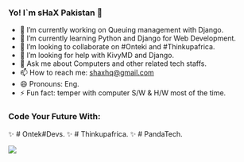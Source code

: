 ### Yo! I`m sHaX Pakistan 👋

- 🔭 I’m currently working on Queuing management with Django.
- 🌱 I’m currently learning Python and Django for Web Development.
- 👯 I’m looking to collaborate on #Onteki and #Thinkupafrica.
- 🤔 I’m looking for help with KivyMD and Django.
- 💬 Ask me about Computers and other related tech staffs.
- 📫 How to reach me: shaxhq@gmail.com
- 😄 Pronouns: Eng.
- ⚡ Fun fact: temper with computer S/W & H/W most of the time.


### Code Your Future With:

✨ # Ontek#Devs.
✨ # Thinkupafrica.
✨ # PandaTech.

<img src="https://github-readme-stats.vercel.app/api?username=shaxpakistan&&show_icons=true&title_color=ffffff&icon_color=bb2acf&text_color=daf7dc&bg_color=151515&border_color=151515">
